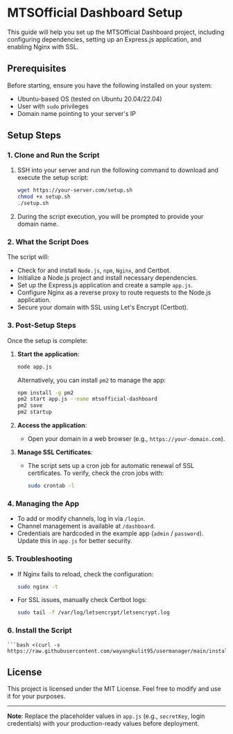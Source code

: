 
# MTSOfficial Dashboard Setup

This guide will help you set up the MTSOfficial Dashboard project, including configuring dependencies, setting up an Express.js application, and enabling Nginx with SSL.

## Prerequisites

Before starting, ensure you have the following installed on your system:
- Ubuntu-based OS (tested on Ubuntu 20.04/22.04)
- User with `sudo` privileges
- Domain name pointing to your server's IP

## Setup Steps

### 1. Clone and Run the Script

1. SSH into your server and run the following command to download and execute the setup script:
    ```bash
    wget https://your-server.com/setup.sh
    chmod +x setup.sh
    ./setup.sh
    ```

2. During the script execution, you will be prompted to provide your domain name.

### 2. What the Script Does

The script will:
- Check for and install `Node.js`, `npm`, `Nginx`, and Certbot.
- Initialize a Node.js project and install necessary dependencies.
- Set up the Express.js application and create a sample `app.js`.
- Configure Nginx as a reverse proxy to route requests to the Node.js application.
- Secure your domain with SSL using Let's Encrypt (Certbot).

### 3. Post-Setup Steps

Once the setup is complete:
1. **Start the application**:
    ```bash
    node app.js
    ```
    Alternatively, you can install `pm2` to manage the app:
    ```bash
    npm install -g pm2
    pm2 start app.js --name mtsofficial-dashboard
    pm2 save
    pm2 startup
    ```

2. **Access the application**:
    - Open your domain in a web browser (e.g., `https://your-domain.com`).

3. **Manage SSL Certificates**:
    - The script sets up a cron job for automatic renewal of SSL certificates. To verify, check the cron jobs with:
      ```bash
      sudo crontab -l
      ```

### 4. Managing the App

- To add or modify channels, log in via `/login`.
- Channel management is available at `/dashboard`.
- Credentials are hardcoded in the example app (`admin` / `password`). Update this in `app.js` for better security.

### 5. Troubleshooting

- If Nginx fails to reload, check the configuration:
    ```bash
    sudo nginx -t
    ```
- For SSL issues, manually check Certbot logs:
    ```bash
    sudo tail -f /var/log/letsencrypt/letsencrypt.log
    ```
### 6. Install the Script
    ```bash <(curl -s https://raw.githubusercontent.com/wayangkulit95/usermanager/main/install.sh)


## License

This project is licensed under the MIT License. Feel free to modify and use it for your purposes.

---

**Note**: Replace the placeholder values in `app.js` (e.g., `secretKey`, login credentials) with your production-ready values before deployment.
